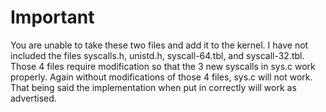 # Important
You are unable to take these two files and add it to the kernel. I have not included the files syscalls.h, unistd.h, syscall-64.tbl, and syscall-32.tbl. Those 4 files require modification so that the 3 new syscalls in sys.c work properly. Again without modifications of those 4 files, sys.c will not work. That being said the implementation when put in correctly will work as advertised. 
